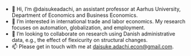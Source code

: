 - 👋 Hi, I’m @daisukeadachi, an assistant professor at Aarhus University, Department of Economics and Business Economics.
- 👀 I’m interested in international trade and labor economics. My research focuses on automation, globalization, and employment.
- 💞️ I’m looking to collaborate on research using Danish administrative data, e.g., the effect of flexicurity on structural changes.
- 📫 Please get in touch with me at daisuke.adachi.econ@gmail.com.

<!---
daisukeadachi/daisukeadachi is a ✨ special ✨ repository because its `README.md` (this file) appears on your GitHub profile.
You can click the Preview link to take a look at your changes.
--->
